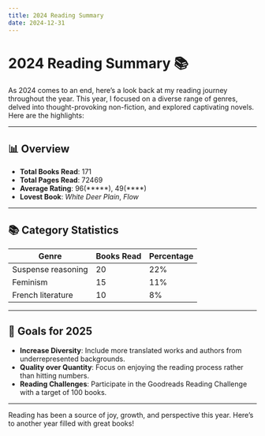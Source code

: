 ```yaml
---
title: 2024 Reading Summary
date: 2024-12-31
---
```


# 2024 Reading Summary 📚

As 2024 comes to an end, here’s a look back at my reading journey throughout the year. This year, I focused on a diverse range of genres, delved into thought-provoking non-fiction, and explored captivating novels. Here are the highlights:

---

## 📊 Overview

- **Total Books Read**: 171
- **Total Pages Read**: 72469  
- **Average Rating**: 96(*****), 49(****)  
- **Lovest Book**: *White Deer Plain*, *Flow*

---

## 📚 Category Statistics

| Genre              | Books Read | Percentage |
|--------------------|------------|------------|
| Suspense reasoning | 20         | 22%        |
| Feminism           | 15         | 11%        |
| French literature  | 10         | 8%         |



---

## 🎯 Goals for 2025

- **Increase Diversity**: Include more translated works and authors from underrepresented backgrounds.  
- **Quality over Quantity**: Focus on enjoying the reading process rather than hitting numbers.  
- **Reading Challenges**: Participate in the Goodreads Reading Challenge with a target of 100 books.

---

Reading has been a source of joy, growth, and perspective this year. Here’s to another year filled with great books!

